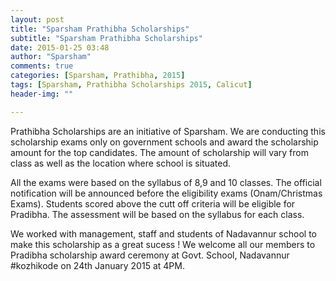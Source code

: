 ```yaml
---
layout: post
title: "Sparsham Prathibha Scholarships"
subtitle: "Sparsham Prathibha Scholarships"
date: 2015-01-25 03:48
author: "Sparsham"
comments: true
categories: [Sparsham, Prathibha, 2015]
tags: [Sparsham, Prathibha Scholarships 2015, Calicut]
header-img: ""

---
```


Prathibha Scholarships are an initiative of Sparsham. We are conducting this scholarship exams only on government schools and 
award the scholarship amount for the top candidates. The amount of scholarship will vary from class as well as the location where
school is situated. 

All the exams were based on the syllabus of 8,9 and 10 classes. The official notification will be announced before the eligibility exams (Onam/Christmas Exams).
Students scored above the cutt off criteria will be eligible for Pradibha. The assessment will be based on the syllabus for each class. 

We worked with management, staff and students of Nadavannur school to make this scholarship as a great sucess !
We welcome all our members to Pradibha scholarship award ceremony at Govt. School, Nadavannur #kozhikode on 24th January 2015 at 4PM.

